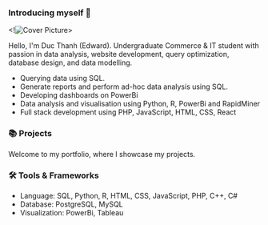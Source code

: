### Introducing myself 👋
<!![Cover Picture]()>

Hello, I'm Duc Thanh (Edward). Undergraduate Commerce & IT student with passion in data analysis, website development, query optimization, database design, and data modelling.
- Querying data using SQL. <br>
- Generate reports and perform ad-hoc data analysis using SQL. <br>
- Developing dashboards on PowerBi <br>
- Data analysis and visualisation using Python, R, PowerBi and RapidMiner <br>
- Full stack development using PHP, JavaScript, HTML, CSS, React

### 📚 Projects
Welcome to my portfolio, where I showcase my projects.

### 🛠️ Tools & Frameworks
- Language: SQL, Python, R, HTML, CSS, JavaScript, PHP, C++, C#
- Database: PostgreSQL, MySQL
- Visualization: PowerBi, Tableau

<!--
**ducthanh-nguyen/ducthanh-nguyen** is a ✨ _special_ ✨ repository because its `README.md` (this file) appears on your GitHub profile.

Here are some ideas to get you started:

- 🔭 I’m currently working on ...
- 🌱 I’m currently learning ...
- 👯 I’m looking to collaborate on ...
- 🤔 I’m looking for help with ...
- 💬 Ask me about ...
- 📫 How to reach me: ...
- 😄 Pronouns: ...
- ⚡ Fun fact: ...
-->
